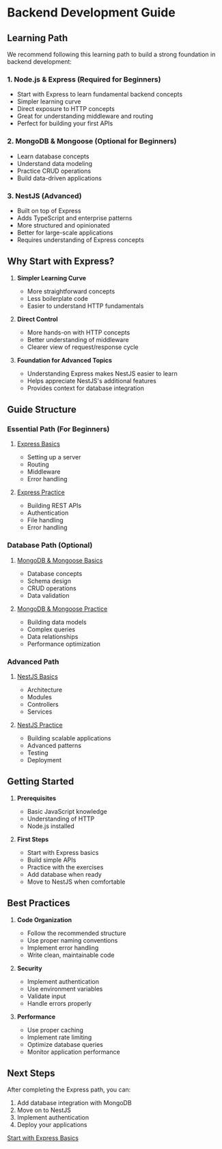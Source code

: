# Backend Development Guide

## Learning Path

We recommend following this learning path to build a strong foundation in backend development:

### 1. Node.js & Express (Required for Beginners)
- Start with Express to learn fundamental backend concepts
- Simpler learning curve
- Direct exposure to HTTP concepts
- Great for understanding middleware and routing
- Perfect for building your first APIs

### 2. MongoDB & Mongoose (Optional for Beginners)
- Learn database concepts
- Understand data modeling
- Practice CRUD operations
- Build data-driven applications

### 3. NestJS (Advanced)
- Built on top of Express
- Adds TypeScript and enterprise patterns
- More structured and opinionated
- Better for large-scale applications
- Requires understanding of Express concepts

## Why Start with Express?

1. **Simpler Learning Curve**
   - More straightforward concepts
   - Less boilerplate code
   - Easier to understand HTTP fundamentals

2. **Direct Control**
   - More hands-on with HTTP concepts
   - Better understanding of middleware
   - Clearer view of request/response cycle

3. **Foundation for Advanced Topics**
   - Understanding Express makes NestJS easier to learn
   - Helps appreciate NestJS's additional features
   - Provides context for database integration

## Guide Structure

### Essential Path (For Beginners)
1. [Express Basics](./nodejs-express-basics.md)
   - Setting up a server
   - Routing
   - Middleware
   - Error handling

2. [Express Practice](./nodejs-express-practice.md)
   - Building REST APIs
   - Authentication
   - File handling
   - Error handling

### Database Path (Optional)
1. [MongoDB & Mongoose Basics](./mongodb-mongoose-basics.md)
   - Database concepts
   - Schema design
   - CRUD operations
   - Data validation

2. [MongoDB & Mongoose Practice](./mongodb-mongoose-practice.md)
   - Building data models
   - Complex queries
   - Data relationships
   - Performance optimization

### Advanced Path
1. [NestJS Basics](./nestjs-basics.md)
   - Architecture
   - Modules
   - Controllers
   - Services

2. [NestJS Practice](./nestjs-practice.md)
   - Building scalable applications
   - Advanced patterns
   - Testing
   - Deployment

## Getting Started

1. **Prerequisites**
   - Basic JavaScript knowledge
   - Understanding of HTTP
   - Node.js installed

2. **First Steps**
   - Start with Express basics
   - Build simple APIs
   - Practice with the exercises
   - Add database when ready
   - Move to NestJS when comfortable

## Best Practices

1. **Code Organization**
   - Follow the recommended structure
   - Use proper naming conventions
   - Implement error handling
   - Write clean, maintainable code

2. **Security**
   - Implement authentication
   - Use environment variables
   - Validate input
   - Handle errors properly

3. **Performance**
   - Use proper caching
   - Implement rate limiting
   - Optimize database queries
   - Monitor application performance

## Next Steps

After completing the Express path, you can:
1. Add database integration with MongoDB
2. Move on to NestJS
3. Implement authentication
4. Deploy your applications

[Start with Express Basics](./nodejs-express-basics.md) 